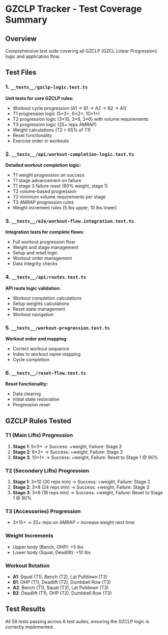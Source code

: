 # GZCLP Tracker - Test Coverage Summary

## Overview
Comprehensive test suite covering all GZCLP (GZCL Linear Progression) logic and application flow.

## Test Files

### 1. `__tests__/gzclp-logic.test.ts`
**Unit tests for core GZCLP rules:**
- Workout cycle progression (A1 → B1 → A2 → B2 → A1)
- T1 progression logic (5×3+, 6×2+, 10×1+)
- T2 progression logic (3×10, 3×8, 3×6) with volume requirements
- T3 progression logic (25+ reps AMRAP)
- Weight calculations (T2 = 65% of T1)
- Reset functionality
- Exercise order in workouts

### 2. `__tests__/api/workout-completion-logic.test.ts`
**Detailed workout completion logic:**
- T1 weight progression on success
- T1 stage advancement on failure
- T1 stage 3 failure reset (90% weight, stage 1)
- T2 volume-based progression
- T2 minimum volume requirements per stage
- T3 AMRAP progression rules
- Weight increment rules (5 lbs upper, 10 lbs lower)

### 3. `__tests__/e2e/workout-flow.integration.test.ts`
**Integration tests for complete flows:**
- Full workout progression flow
- Weight and stage management
- Setup and reset logic
- Workout order management
- Data integrity checks

### 4. `__tests__/api/routes.test.ts`
**API route logic validation:**
- Workout completion calculations
- Setup weights calculations
- Reset state management
- Workout navigation

### 5. `__tests__/workout-progression.test.ts`
**Workout order and mapping:**
- Correct workout sequence
- Index to workout name mapping
- Cycle completion

### 6. `__tests__/reset-flow.test.ts`
**Reset functionality:**
- Data clearing
- Initial state restoration
- Progression reset

## GZCLP Rules Tested

### T1 (Main Lifts) Progression
1. **Stage 1**: 5×3+ → Success: +weight, Failure: Stage 2
2. **Stage 2**: 6×2+ → Success: +weight, Failure: Stage 3
3. **Stage 3**: 10×1+ → Success: +weight, Failure: Reset to Stage 1 @ 90%

### T2 (Secondary Lifts) Progression
1. **Stage 1**: 3×10 (30 reps min) → Success: +weight, Failure: Stage 2
2. **Stage 2**: 3×8 (24 reps min) → Success: +weight, Failure: Stage 3
3. **Stage 3**: 3×6 (18 reps min) → Success: +weight, Failure: Reset to Stage 1 @ 90%

### T3 (Accessories) Progression
- 3×15+ → 25+ reps on AMRAP = increase weight next time

### Weight Increments
- Upper body (Bench, OHP): +5 lbs
- Lower body (Squat, Deadlift): +10 lbs

### Workout Rotation
- **A1**: Squat (T1), Bench (T2), Lat Pulldown (T3)
- **B1**: OHP (T1), Deadlift (T2), Dumbbell Row (T3)
- **A2**: Bench (T1), Squat (T2), Lat Pulldown (T3)
- **B2**: Deadlift (T1), OHP (T2), Dumbbell Row (T3)

## Test Results
All 58 tests passing across 6 test suites, ensuring the GZCLP logic is correctly implemented.